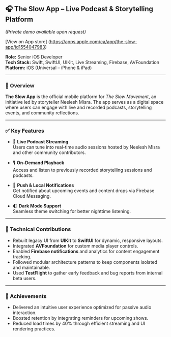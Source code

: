 ## 🎧 The Slow App – Live Podcast & Storytelling Platform  
*(Private demo available upon request)*

[View on App store] (https://apps.apple.com/ca/app/the-slow-app/id1554047983)

**Role:** Senior iOS Developer  
**Tech Stack:** Swift, SwiftUI, UIKit, Live Streaming, Firebase, AVFoundation  
**Platform:** iOS (Universal – iPhone & iPad)

---

### 🔹 Overview
**The Slow App** is the official mobile platform for *The Slow Movement*, an initiative led by storyteller Neelesh Misra. The app serves as a digital space where users can engage with live and recorded podcasts, storytelling events, and community reflections.

---

### ✅ Key Features
- 📡 **Live Podcast Streaming**  
  Users can tune into real-time audio sessions hosted by Neelesh Misra and other community contributors.

- 🎙️ **On-Demand Playback**  
  Access and listen to previously recorded storytelling sessions and podcasts.

- 🔔 **Push & Local Notifications**  
  Get notified about upcoming events and content drops via Firebase Cloud Messaging.

- 🌓 **Dark Mode Support**  
  Seamless theme switching for better nighttime listening.

---

### 🔧 Technical Contributions
- Rebuilt legacy UI from **UIKit** to **SwiftUI** for dynamic, responsive layouts.
- Integrated **AVFoundation** for custom media player controls.
- Enabled **Firebase notifications** and analytics for content engagement tracking.
- Followed modular architecture patterns to keep components isolated and maintainable.
- Used **TestFlight** to gather early feedback and bug reports from internal beta users.

---

### 🎯 Achievements
- Delivered an intuitive user experience optimized for passive audio interaction.
- Boosted retention by integrating reminders for upcoming shows.
- Reduced load times by 40% through efficient streaming and UI rendering practices.
